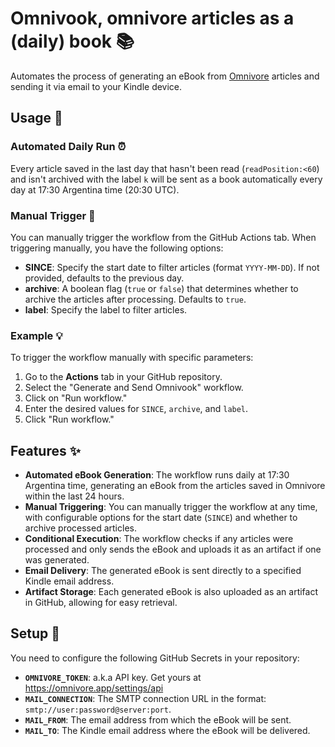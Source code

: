 # Omnivook, omnivore articles as a (daily) book 📚

Automates the process of generating an eBook from [Omnivore](https://omnivore.app/) articles and sending it via email to your Kindle device.


## Usage 🚀

### Automated Daily Run ⏰

Every article saved in the last day that hasn't been read (`readPosition:<60`) and isn't archived with the label `k` will be sent as a book automatically every day at 17:30 Argentina time (20:30 UTC). 

### Manual Trigger 🔧

You can manually trigger the workflow from the GitHub Actions tab. When triggering manually, you have the following options:

- **SINCE**: Specify the start date to filter articles (format `YYYY-MM-DD`). If not provided, defaults to the previous day.
- **archive**: A boolean flag (`true` or `false`) that determines whether to archive the articles after processing. Defaults to `true`.
- **label**: Specify the label to filter articles.

### Example 💡

To trigger the workflow manually with specific parameters:

1. Go to the **Actions** tab in your GitHub repository.
2. Select the "Generate and Send Omnivook" workflow.
3. Click on "Run workflow."
4. Enter the desired values for `SINCE`, `archive`, and `label`.
5. Click "Run workflow."

## Features ✨

- **Automated eBook Generation**: The workflow runs daily at 17:30 Argentina time, generating an eBook from the articles saved in Omnivore within the last 24 hours.
- **Manual Triggering**: You can manually trigger the workflow at any time, with configurable options for the start date (`SINCE`) and whether to archive processed articles.
- **Conditional Execution**: The workflow checks if any articles were processed and only sends the eBook and uploads it as an artifact if one was generated.
- **Email Delivery**: The generated eBook is sent directly to a specified Kindle email address.
- **Artifact Storage**: Each generated eBook is also uploaded as an artifact in GitHub, allowing for easy retrieval.


## Setup 🔧

You need to configure the following GitHub Secrets in your repository:

- **`OMNIVORE_TOKEN`**: a.k.a API key. Get yours at https://omnivore.app/settings/api 
- **`MAIL_CONNECTION`**: The SMTP connection URL in the format: `smtp://user:password@server:port`.
- **`MAIL_FROM`**: The email address from which the eBook will be sent.
- **`MAIL_TO`**: The Kindle email address where the eBook will be delivered.
